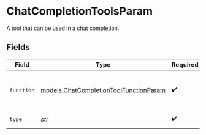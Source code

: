 # ChatCompletionToolsParam

A tool that can be used in a chat completion.


## Fields

| Field                                                                                  | Type                                                                                   | Required                                                                               | Description                                                                            |
| -------------------------------------------------------------------------------------- | -------------------------------------------------------------------------------------- | -------------------------------------------------------------------------------------- | -------------------------------------------------------------------------------------- |
| `function`                                                                             | [models.ChatCompletionToolFunctionParam](../models/chatcompletiontoolfunctionparam.md) | :heavy_check_mark:                                                                     | A function that can be used in a chat completion.                                      |
| `type`                                                                                 | *str*                                                                                  | :heavy_check_mark:                                                                     | The type of the tool.                                                                  |
